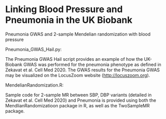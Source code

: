 # Linking Blood Pressure and Pneumonia in the UK Biobank
Pneumonia GWAS and 2-sample Mendelian randomization with blood pressure

Pneumonia_GWAS_Hail.py: 

The Pneumonia GWAS Hail script provides an example of how the UK-Biobank GWAS was performed for the pneumonia phenotype as defined in Zekavat et al. Cell Med 2020.
The GWAS results for the Pneumonia GWAS may be visualized on the LocusZoom website (http://locuszoom.org). 

MendelianRandomization.R:

Sample code for 2-sample MR between SBP, DBP variants (detailed in Zekavat et al. Cell Med 2020) and Pneumonia is provided using both the MendlianRandomizatioon package in R, as well as the TwoSampleMR package.
